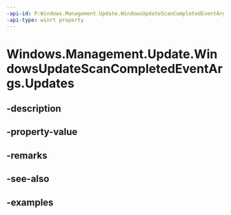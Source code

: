 ```yaml
---
-api-id: P:Windows.Management.Update.WindowsUpdateScanCompletedEventArgs.Updates
-api-type: winrt property
---
```


# Windows.Management.Update.WindowsUpdateScanCompletedEventArgs.Updates

<!--
public System.Collections.Generic.IReadOnlyList<Windows.Management.Update.WindowsUpdate> Updates { get; }
-->


## -description

## -property-value

## -remarks

## -see-also

## -examples


